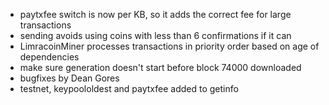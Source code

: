 * paytxfee switch is now per KB, so it adds the correct fee for large transactions
* sending avoids using coins with less than 6 confirmations if it can
* LimracoinMiner processes transactions in priority order based on age of dependencies
* make sure generation doesn't start before block 74000 downloaded
* bugfixes by Dean Gores
* testnet, keypoololdest and paytxfee added to getinfo
